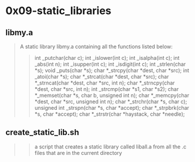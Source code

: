 # 0x09-static_libraries
## **libmy.a**
> A static library libmy.a containing all the functions listed below:
> > int _putchar(char c);
> > int _islower(int c);
> > int _isalpha(int c);
> > int _abs(int n);
> > int _isupper(int c);
> > int _isdigit(int c);
> > int _strlen(char *s);
> > void _puts(char *s);
> > char *_strcpy(char *dest, char *src);
> > int _atoi(char *s);
> > char *_strcat(char *dest, char *src);
> >	char *_strncat(char *dest, char *src, int n);
> > char *_strncpy(char *dest, char *src, int n);
> > int _strcmp(char *s1, char *s2);
> > char *_memset(char *s, char b, unsigned int n);
> > char *_memcpy(char *dest, char *src, unsigned int n);
> > char *_strchr(char *s, char c);
> > unsigned int _strspn(char *s, char *accept);
> > char *_strpbrk(char *s, char *accept);
> > char *_strstr(char *haystack, char *needle);

## **create_static_lib.sh**
> > a script that creates a static library called liball.a from all the .c files that are in the current directory
